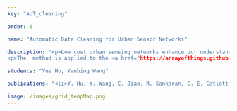 ```yaml
---
key: "AoT_cleaning"

order: 8

name: "Automatic Data Cleaning for Urban Sensor Networks"

description: "<p>Low cost urban sensing networks enhance our understanding of cites and urban life. IThe impacts of mitigation strategies in communities can be measured at a fine-grained scale, informing context-aware policies and infrastructure design. However, fine-grained city-scale data analysis is complicated by common, tedious data cleaning tasks such as removing outliers and imputing missing data. To address the challenge of data cleaning, this project applies robust low-rank tensor factorization method to automatically correct anomalies and impute missing entries for high-dimensional urban environmental datasets. 
<p>The  method is applied to the <a href="https://arrayofthings.github.io/">The Array of Things (AoT) </a> city-scale sensor network. Located in the City of Chicago, IL, AoT collects real time data on the city's environment and activity with more than 90 nodes. Further analysis of AoT data and its broader usages are also under way. "

students: "Yue Hu, Yanbing Wang"

publications: "<li>Y. Hu, Y. Wang, C. Jiao, R. Sankaran, C. E. Catlett, D. Work. \"Automatic data cleaning via tensor factorization for large urban environmental sensor networks.\"   <em> Tackling Climate Change with Machine Learning Workshop at at NeurIPS</em>, 2019. <strong>Code: </strong><a href='https://github.com/Lab-Work/Tensor_factorization_for_urban_sensor_network'>github</a>.</li>"

image: /images/grid_tempMap.png
---
```


